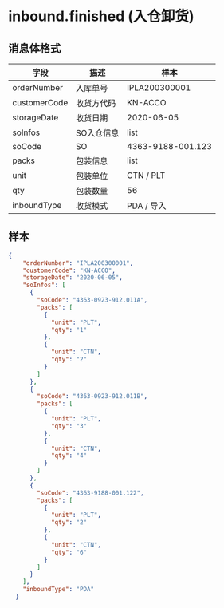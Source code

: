 # inbound.finished (入仓卸货)

## 消息体格式

| 字段           | 描述              | 样本             |
|----------------|------------------|---------------   |
| orderNumber    | 入库单号          | IPLA200300001   |
| customerCode   | 收货方代码        | KN-ACCO         |
| storageDate    | 收货日期          |2020-06-05       |
| soInfos        | SO入仓信息        |list             |
| soCode         |  SO              |4363-9188-001.123|
| packs          | 包装信息          |list             |
| unit           | 包装单位          |CTN / PLT        |
| qty            | 包装数量          | 56              |
| inboundType    | 收货模式          | PDA / 导入      |


## 样本

```json
{
    "orderNumber": "IPLA200300001",
    "customerCode": "KN-ACCO",
    "storageDate": "2020-06-05",
    "soInfos": [
      {
        "soCode": "4363-0923-912.011A",
        "packs": [
          {
            "unit": "PLT",
            "qty": "1"
          },
          {
            "unit": "CTN",
            "qty": "2"
          }
        ]
      },
      {
        "soCode": "4363-0923-912.011B",
        "packs": [
          {
            "unit": "PLT",
            "qty": "3"
          },
          {
            "unit": "CTN",
            "qty": "4"
          }
        ]
      },
      {
        "soCode": "4363-9188-001.122",
        "packs": [
          {
            "unit": "PLT",
            "qty": "2"
          },
          {
            "unit": "CTN",
            "qty": "6"
          }
        ]
      }
    ],
    "inboundType": "PDA"
  }
```
